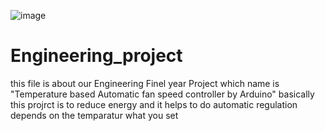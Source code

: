 ![image](https://github.com/sharanabasavamp/Engineering_project/assets/124863058/349a8cfd-8970-4868-b23b-cae88447cce7)
# Engineering_project
this file is about our Engineering Finel year Project which name is "Temperature based Automatic fan speed controller by Arduino"
basically this projrct is to reduce energy and it helps to do automatic regulation depends on the temparatur what you set
